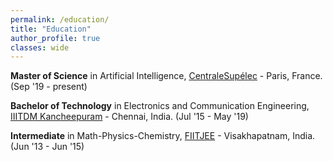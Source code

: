 ```yaml
---
permalink: /education/
title: "Education"
author_profile: true
classes: wide
---
```


**Master of Science** in Artificial Intelligence, [CentraleSupélec](https://www.centralesupelec.fr/en) - Paris, France. (Sep '19 - present)

**Bachelor of Technology** in Electronics and Communication Engineering, [IIITDM Kancheepuram](iiitdm.ac.in) - Chennai, India. (Jul '15 - May '19)

**Intermediate** in Math-Physics-Chemistry, [FIITJEE](https://www.fiitjee.com/) - Visakhapatnam, India. (Jun '13 - Jun '15)

